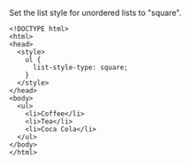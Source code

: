 Set the list style for unordered lists to "square".

    <!DOCTYPE html>
    <html>
    <head>
      <style>
        ul {
          list-style-type: square;
        }
      </style>
    </head>
    <body>
      <ul>
        <li>Coffee</li>
        <li>Tea</li>
        <li>Coca Cola</li>
      </ul>
    </body>
    </html>
